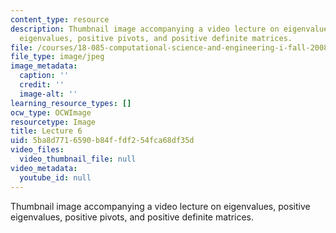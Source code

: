 ```yaml
---
content_type: resource
description: Thumbnail image accompanying a video lecture on eigenvalues, positive
  eigenvalues, positive pivots, and positive definite matrices.
file: /courses/18-085-computational-science-and-engineering-i-fall-2008/5ba8d7716590b84ffdf254fca68df35d_6.jpg
file_type: image/jpeg
image_metadata:
  caption: ''
  credit: ''
  image-alt: ''
learning_resource_types: []
ocw_type: OCWImage
resourcetype: Image
title: Lecture 6
uid: 5ba8d771-6590-b84f-fdf2-54fca68df35d
video_files:
  video_thumbnail_file: null
video_metadata:
  youtube_id: null
---
```

Thumbnail image accompanying a video lecture on eigenvalues, positive eigenvalues, positive pivots, and positive definite matrices.

